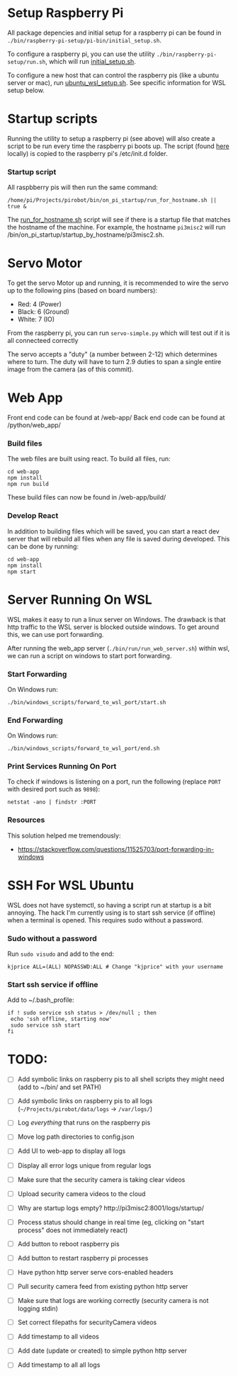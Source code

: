 # Setup Raspberry Pi
All package depencies and initial setup for a raspberry pi can be found in `./bin/raspberry-pi-setup/pi-bin/initial_setup.sh`.

To configure a raspberry pi, you can use the utility `./bin/raspberry-pi-setup/run.sh`, which will run [initial_setup.sh](/bin/raspberry-pi-setup/pi-bin/initial_setup.sh).

To configure a new host that can control the raspberry pis (like a ubuntu server or mac), run [ubuntu_wsl_setup.sh](/bin/raspberry-pi-setup/ubuntu_wsl_setup.sh). See specific information for WSL setup below.


# Startup scripts

Running the utility to setup a raspberry pi (see above) will also create a script to be run every time the raspberry pi boots up. The script (found [here](/bin/raspberry-pi-setup/pi-bin/init.d/robot_startup.sh) locally) is copied to the raspberry pi's /etc/init.d folder.

### Startup script

All raspbberry pis will then run the same command:
```
/home/pi/Projects/pirobot/bin/on_pi_startup/run_for_hostname.sh || true &
```

The [run_for_hostname.sh](/bin/on_pi_startup/run_for_hostname.sh) script will see if there is a startup file that matches the hostname of the machine. For example, the hostname `pi3misc2` will run /bin/on_pi_startup/startup_by_hostname/pi3misc2.sh.

# Servo Motor

To get the servo Motor up and running, it is recommended to wire the servo up to the following pins (based on board numbers):
 - Red: 4 (Power)
 - Black: 6 (Ground)
 - White: 7 (IO)

From the raspberry pi, you can run `servo-simple.py` which will test out if it is all connecteed correctly

The servo accepts a "duty" (a number between 2-12) which determines where to turn. The duty will have to turn 2.9 duties to span a single entire image from the camera (as of this commit).

# Web App
Front end code can be found at /web-app/
Back end code can be found at /python/web_app/

### Build files
The web files are built using react. To build all files, run:

```
cd web-app
npm install
npm run build
```

These build files can now be found in /web-app/build/

### Develop React
In addition to building files which will be saved, you can start a react dev server that will rebuild all files when any file is saved during developed. This can be done by running:

```
cd web-app
npm install
npm start
```

# Server Running On WSL
WSL makes it easy to run a linux server on Windows. The drawback is that http traffic to the WSL server is blocked outside windows. To get around this, we can use port forwarding.

After running the web_app server (`./bin/run/run_web_server.sh`) within wsl, we can run a script on windows to start port forwarding. 

### Start Forwarding
On Windows run:

```
./bin/windows_scripts/forward_to_wsl_port/start.sh
```

### End Forwarding
On Windows run:

```
./bin/windows_scripts/forward_to_wsl_port/end.sh
```

### Print Services Running On Port
To check if windows is listening on a port, run the following (replace `PORT` with desired port such as `9898`):
```
netstat -ano | findstr :PORT
```

### Resources
This solution helped me tremendously:
 -  https://stackoverflow.com/questions/11525703/port-forwarding-in-windows

# SSH For WSL Ubuntu

WSL does not have systemctl, so having a script run at startup is a bit annoying. The hack I'm currently using is to start ssh service (if offline) when a terminal is opened. This requires sudo without a password.

### Sudo without a password
Run `sudo visudo` and add to the end:
```
kjprice ALL=(ALL) NOPASSWD:ALL # Change "kjprice" with your username
```

### Start ssh service if offline
Add to ~/.bash_profile:
```
if ! sudo service ssh status > /dev/null ; then
 echo 'ssh offline, starting now'
 sudo service ssh start
fi
```

# TODO:
 - [ ] Add symbolic links on raspberry pis to all shell scripts they might need (add to ~/bin/ and set PATH)
 - [ ] Add symbolic links on raspberry pis to all logs (`~/Projects/pirobot/data/logs` -> `/var/logs/`)
 - [ ] Log *everything* that runs on the raspberry pis
 - [ ] Move log path directories to config.json
 - [ ] Add UI to web-app to display all logs
 - [ ] Display all error logs unique from regular logs
 - [ ] Make sure that the security camera is taking clear videos
 - [ ] Upload security camera videos to the cloud
 - [ ] Why are startup logs empty? http://pi3misc2:8001/logs/startup/
 - [ ] Process status should change in real time (eg, clicking on "start process" does not immediately react)
 - [ ] Add button to reboot raspberry pis
 - [ ] Add button to restart raspberry pi processes
 - [ ] Have python http server serve cors-enabled headers
 - [ ] Pull security camera feed from existing python http server
 - [ ] Make sure that logs are working correctly (security camera is not logging stdin)
 - [ ] Set correct filepaths for securityCamera videos
 - [ ] Add timestamp to all videos
 - [ ] Add date (update or created) to simple python http server
 - [ ] Add timestamp to all all logs
 
 
 
 
 
 
 